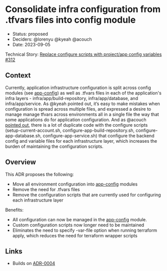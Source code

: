 # Consolidate infra configuration from .tfvars files into config module

* Status: proposed
* Deciders: @lorenyu @kyeah @acouch
* Date: 2023-09-05

Technical Story: [Replace configure scripts with project/app config variables #312](https://github.com/navapbc/template-infra/issues/312)

## Context

Currently, application infrastructure configuration is split across config modules (see [app-config](/infra/app/app-config/)) as well as .tfvars files in each of the application's infra layers - infra/app/build-repository, infra/app/database, and infra/app/service. As @kyeah pointed out, it’s easy to make mistakes when configuration is spread across multiple files, and expressed a desire to manage manage tfvars across environments all in a single file the way that some applications do for application configuration. And as @acouch [pointed out](https://github.com/navapbc/template-infra/pull/282#discussion_r1219930653), there is a lot of duplicate code with the configure scripts (setup-current-account.sh, configure-app-build-repository.sh, configure-app-database.sh, configure-app-service.sh) that configure the backend config and variable files for each infrastructure layer, which increases the burden of maintaining the configuration scripts.

## Overview

This ADR proposes the following:

* Move all environment configuration into [app-config](/infra/app/app-config/) modules
* Remove the need for .tfvars files
* Remove the configuration scripts that are currently used for configuring each infrastructure layer

Benefits:

* All configuration can now be managed in the [app-config](/infra/app/app-config/) module.
* Custom configuration scripts now longer need to be maintained
* Eliminates the need to specify -var-file option when running terraform apply, which reduces the need for terraform wrapper scripts

## Links

* Builds on [ADR-0004](./0004-separate-terraform-backend-configs-into-separate-config-files.md)
